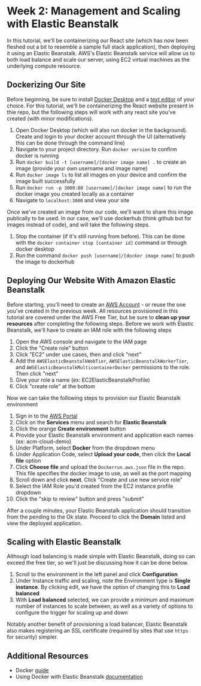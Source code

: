 # Week 2: Management and Scaling with Elastic Beanstalk

In this tutorial, we'll be containerizing our React site (which has now been fleshed out a bit to resemble a sample full stack application), then deploying it using an Elastic Beanstalk. AWS's Elastic Beanstalk service will allow us to both load balance and scale our server, using EC2 virtual machines as the underlying compute resource.

## Dockerizing Our Site

Before beginning, be sure to install [Docker Desktop](https://www.docker.com/products/docker-desktop/) and a [text editor](https://code.visualstudio.com/) of your choice. For this tutorial, we'll be containerizing the React website present in thie repo, but the following steps will work with any react site you've created (with minor modifications).

1. Open Docker Desktop (which will also run docker in the background). Create and login to your docker account through the UI (alternatively this can be done through the command line)
2. Navigate to your project directory.  Run `docker version` to confirm docker is running
3. Run `docker build -t [username]/[docker image name] .` to create an image (provide your own username and image name)
4. Run `docker image ls` to list all images on your device and confirm the image built successfully 
5. Run `docker run -p 3000:80 [username]/[docker image name]` to run the docker image you created locally as a container
6. Navigate to `localhost:3000` and view your site

Once we've created an image from our code, we'll want to share this image publically to be used. In our case, we'll use dockerhub (think github but for images instead of code), and will take the following steps.

1. Stop the container (if it's still running from before). This can be done with the `docker container stop [container id]` command or through docker desktop
2. Run the command `docker push [username]/[docker image name]` to push the image to dockerhub

## Deploying Our Website With Amazon Elastic Beanstalk

Before starting, you'll need to create an [AWS Account](https://portal.aws.amazon.com/billing/signup#/start/email) - or reuse the one you've created in the previous week. All resources provisioned in this tutorial are covered under the AWS Free Tier, but be sure to **clean up your resources** after completing the following steps. Before we work with Elastic Beanstalk, we'll have to create an IAM role with the following steps

1. Open the AWS console and navigate to the IAM page
2. Click the "Create role" button
3. Click "EC2" under use cases, then and click "next"
4. Add the `AWSElasticBeanstalkWebTier`, `AWSElasticBeanstalkWorkerTier`, and `AWSElasticBeanstalkMulticontainerDocker` permissions to the role. Then click "next"
5. Give your role a name (ex: EC2ElasticBeanstalkProfile)
6. Click "create role" at the bottom

Now we can take the following steps to provision our Elastic Beanstalk environment

1. Sign in to the [AWS Portal](https://signin.aws.amazon.com/)
2. Click on the **Services** menu and search for **Elastic Beanstalk**
3. Click the orange **Create environment** button
4. Provide your Elastic Beanstalk environment and application each names (ex: acm-cloud-demo)
5. Under Platform, select **Docker** from the dropdown menu
6. Under Application Code, select **Upload your code**, then click the **Local file** option
7. Click **Choose file** and upload the `Dockerrun.aws.json` file in the repo. This file specifies the docker image to use, as well as the port mapping
8. Scroll down and click **next**. Click "Create and use new service role"
9. Select the IAM Role you'd created from the EC2 instance profile dropdown
10. Click the "skip to review" button and press "submit"

After a couple minutes, your Elastic Beanstalk application should transition from the pending to the Ok state. Proceed to click the **Domain** listed and view the deployed application.

## Scaling with Elastic Beanstalk

Although load balancing is made simple with Elastic Beanstalk, doing so can exceed the free tier, so we'll just be discussing how it can be done below.

1. Scroll to the environment in the left panel and click **Configuration**
2. Under Instance traffic and scaling, note the Environment type is **Single instance**. By clicking edit, we have the option of changing this to **Load balanced**
3. With **Load balanced** selected, we can provide a minimum and maximum number of instances to scale between, as well as a variety of options to configure the trigger for scaling up and down

Notably another benefit of provisioning a load balancer, Elastic Beanstalk also makes registering an SSL certificate (required by sites that use `https` for security) simpler.

## Additional Resources
* Docker [guide](https://docker-curriculum.com/)
* Using Docker with Elastic Beanstalk [documentation](https://docs.aws.amazon.com/elasticbeanstalk/latest/dg/create_deploy_docker.html)
